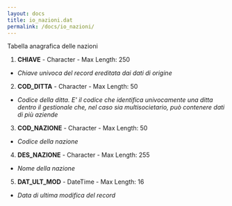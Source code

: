 ```yaml
---
layout: docs
title: io_nazioni.dat
permalink: /docs/io_nazioni/
---
```


Tabella anagrafica delle nazioni

1. **CHIAVE** - Character - Max Length: 250
  * *Chiave univoca del record ereditata dai dati di origine*
2. **COD_DITTA** - Character - Max Length: 50
  * *Codice della ditta. E' il codice che identifica univocamente una ditta dentro il gestionale che, nel caso sia multisocietario, può contenere dati di più aziende*
3. **COD_NAZIONE** - Character - Max Length: 50
  * *Codice della nazione*
4. **DES_NAZIONE** - Character - Max Length: 255
  * *Nome della nazione*
5. **DAT_ULT_MOD** - DateTime - Max Length: 16
  * *Data di ultima modifica del record*


